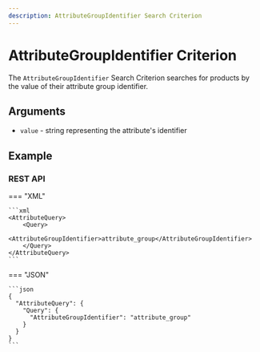 ```yaml
---
description: AttributeGroupIdentifier Search Criterion
---
```


# AttributeGroupIdentifier Criterion

The `AttributeGroupIdentifier` Search Criterion searches for products by the value of their attribute group identifier.

## Arguments

- `value` - string representing the attribute's identifier

## Example

### REST API

=== "XML"

    ```xml
    <AttributeQuery>
        <Query>
            <AttributeGroupIdentifier>attribute_group</AttributeGroupIdentifier>
        </Query>
    </AttributeQuery>
    ```

=== "JSON"

    ```json
    {
      "AttributeQuery": {
        "Query": {
          "AttributeGroupIdentifier": "attribute_group"
        }
      }
    }
    ```